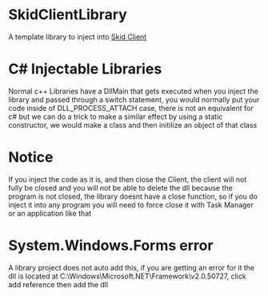 # SkidClientLibrary
A template library to inject into [Skid Client](https://discord.gg/K8VQZutWkA)

# C# Injectable Libraries 
Normal c++ Libraries have a DllMain that gets executed when you inject the library and passed through a switch statement, you would normally put your code inside of DLL_PROCESS_ATTACH case, there is not an equivalent for c# but we can do a trick to make a similar effect by using a static constructor, we would make a class and then initilize an object of that class

# Notice
If you inject the code as it is, and then close the Client, the client will not fully be closed and you will not be able to delete the dll because the program is not closed, the library doesnt have a close function, so if you do inject it into any program you will need to force close it with Task Manager or an application like that

# System.Windows.Forms error
A library project does not auto add this, if you are getting an error for it the dll is located at C:\Windows\Microsoft.NET\Framework\v2.0.50727, click add reference then add the dll

